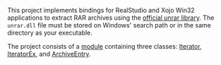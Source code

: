 This project implements bindings for RealStudio and Xojo Win32 applications to extract RAR archives 
using the [official unrar library](http://www.rarlab.com/rar/UnRARDLL.exe). The `unrar.dll` file 
must be stored on Windows' search path or in the same directory as your executable.

The project consists of a [module](https://github.com/charonn0/RB-RAR/wiki/Unrar-module) containing three classes: [Iterator](https://github.com/charonn0/RB-RAR/wiki/UnRAR.Iterator), [IteratorEx](https://github.com/charonn0/RB-RAR/wiki/UnRAR.IteratorEx), and [ArchiveEntry](https://github.com/charonn0/RB-RAR/wiki/UnRAR.ArchiveEntry).
